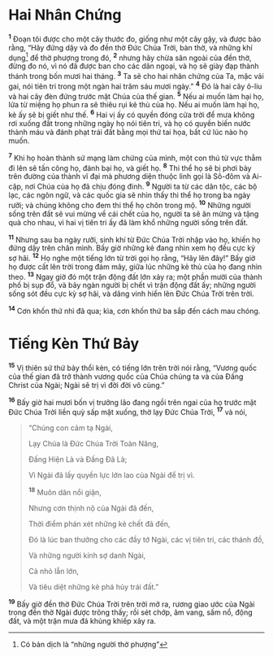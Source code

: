 # Hai Nhân Chứng
<sup><b>1</b></sup> Đoạn tôi được cho một cây thước đo, giống như một cây gậy, và được bảo rằng, “Hãy đứng dậy và đo đền thờ Đức Chúa Trời, bàn thờ, và những khí dụng[^1-9ba315f9-7c80-4d7c-8539-3a7ed6fcf876] để thờ phượng trong đó, <sup><b>2</b></sup> nhưng hãy chừa sân ngoài của đền thờ, đừng đo nó, vì nó đã được ban cho các dân ngoại, và họ sẽ giày đạp thành thánh trong bốn mươi hai tháng. <sup><b>3</b></sup> Ta sẽ cho hai nhân chứng của Ta, mặc vải gai, nói tiên tri trong một ngàn hai trăm sáu mươi ngày.” <sup><b>4</b></sup> Đó là hai cây ô-liu và hai cây đèn đứng trước mặt Chúa của thế gian. <sup><b>5</b></sup> Nếu ai muốn làm hại họ, lửa từ miệng họ phun ra sẽ thiêu rụi kẻ thù của họ. Nếu ai muốn làm hại họ, kẻ ấy sẽ bị giết như thế. <sup><b>6</b></sup> Hai vị ấy có quyền đóng cửa trời để mưa không rơi xuống đất trong những ngày họ nói tiên tri, và họ có quyền biến nước thành máu và đánh phạt trái đất bằng mọi thứ tai họa, bất cứ lúc nào họ muốn.

<sup><b>7</b></sup> Khi họ hoàn thành sứ mạng làm chứng của mình, một con thú từ vực thẳm đi lên sẽ tấn công họ, đánh bại họ, và giết họ. <sup><b>8</b></sup> Thi thể họ sẽ bị phơi bày trên đường của thành vĩ đại mà phương diện thuộc linh gọi là Sô-đôm và Ai-cập, nơi Chúa của họ đã chịu đóng đinh. <sup><b>9</b></sup> Người ta từ các dân tộc, các bộ lạc, các ngôn ngữ, và các quốc gia sẽ nhìn thấy thi thể họ trong ba ngày rưỡi; và chúng không cho đem thi thể họ chôn trong mộ. <sup><b>10</b></sup> Những người sống trên đất sẽ vui mừng về cái chết của họ, người ta sẽ ăn mừng và tặng quà cho nhau, vì hai vị tiên tri ấy đã làm khổ những người sống trên đất.

<sup><b>11</b></sup> Nhưng sau ba ngày rưỡi, sinh khí từ Đức Chúa Trời nhập vào họ, khiến họ đứng dậy trên chân mình. Bấy giờ những kẻ đang nhìn xem họ đều cực kỳ sợ hãi. <sup><b>12</b></sup> Họ nghe một tiếng lớn từ trời gọi họ rằng, “Hãy lên đây!” Bấy giờ họ được cất lên trời trong đám mây, giữa lúc những kẻ thù của họ đang nhìn theo. <sup><b>13</b></sup> Ngay giờ đó một trận động đất lớn xảy ra; một phần mười của thành phố bị sụp đổ, và bảy ngàn người bị chết vì trận động đất ấy; những người sống sót đều cực kỳ sợ hãi, và dâng vinh hiển lên Đức Chúa Trời trên trời.

<sup><b>14</b></sup> Cơn khốn thứ nhì đã qua; kìa, cơn khốn thứ ba sắp đến cách mau chóng.

# Tiếng Kèn Thứ Bảy
<sup><b>15</b></sup> Vị thiên sứ thứ bảy thổi kèn, có tiếng lớn trên trời nói rằng, “Vương quốc của thế gian đã trở thành vương quốc của Chúa chúng ta và của Đấng Christ của Ngài; Ngài sẽ trị vì đời đời vô cùng.”

<sup><b>16</b></sup> Bấy giờ hai mươi bốn vị trưởng lão đang ngồi trên ngai của họ trước mặt Đức Chúa Trời liền quỳ sấp mặt xuống, thờ lạy Đức Chúa Trời, <sup><b>17</b></sup> và nói,

> “Chúng con cảm tạ Ngài,
>
> Lạy Chúa là Đức Chúa Trời Toàn Năng,
>
> Đấng Hiện Là và Đấng Đã Là;
>
> Vì Ngài đã lấy quyền lực lớn lao của Ngài để trị vì.
>
> <sup><b>18</b></sup> Muôn dân nổi giận,
>
> Nhưng cơn thịnh nộ của Ngài đã đến,
>
> Thời điểm phán xét những kẻ chết đã đến,
>
> Đó là lúc ban thưởng cho các đầy tớ Ngài, các vị tiên tri, các thánh đồ,
>
> Và những người kính sợ danh Ngài,
>
> Cả nhỏ lẫn lớn,
>
> Và tiêu diệt những kẻ phá hủy trái đất.”

<sup><b>19</b></sup> Bấy giờ đền thờ Đức Chúa Trời trên trời mở ra, rương giao ước của Ngài trong đền thờ Ngài được trông thấy; rồi sét chớp, âm vang, sấm nổ, động đất, và một trận mưa đá khủng khiếp xảy ra.

[^1-9ba315f9-7c80-4d7c-8539-3a7ed6fcf876]: Có bản dịch là “những người thờ phượng”